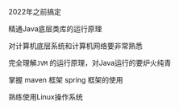 2022年之前搞定

精通Java底层类库的运行原理

对计算机底层系统和计算机网络要非常熟悉

完全理解`JVM` 的运行原理，对Java运行的要炉火纯青

掌握 maven 框架 spring 框架的使用

熟练使用Linux操作系统

